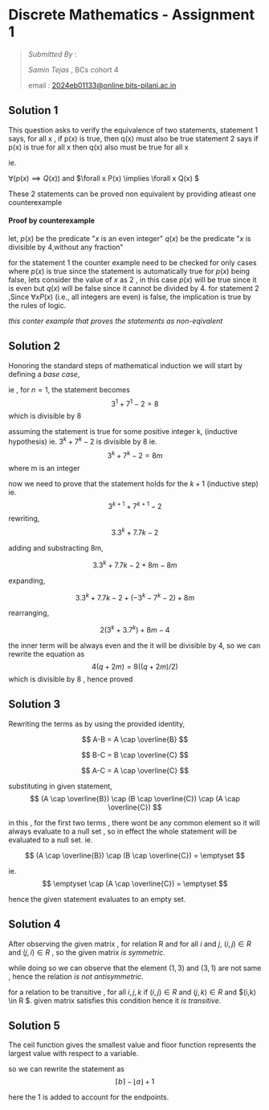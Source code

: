 # Discrete Mathematics - Assignment 1
> *Submitted By* :
>
> *Samin Tejas* , BCs cohort 4
>
> email : 2024eb01133@online.bits-pilani.ac.in

## Solution 1

This question asks to verify the equivalence of two statements,
statement 1 says, for all x , if p(x) is true, then q(x) must also be true
statement 2 says if p(x) is true for all x then q(x) also must be true for all x

ie.

$\forall (p(x) \implies Q(x))$
and
$\forall x P(x) \implies \forall x Q(x) $




These 2 statements can be proved non equivalent by providing atleast one counterexample

#### Proof by counterexample
let,
$p(x)$ be the predicate "$x$ is an even integer"
$q(x)$ be the predicate "$x$ is divisible by 4,without any fraction"

for the statement 1 the counter example need to be checked for only cases where $p(x)$ is true since the statement is automatically true for $p(x)$ being false,
lets consider the value of $x$ as 2 , in this case $p(x)$ will be true since it is even but $q(x)$ will be false since it cannot be divided by 4.
for statement 2 ,Since $\forall x P(x)$ (i.e., all integers are even) is false, the implication is true by the rules of logic.

*this conter example that proves the statements as non-eqivalent*


## Solution 2

Honoring the standard steps of mathematical induction we will start by defining a *base case*,

ie , for $n=1$, the statement becomes
$$
3^1 + 7^1 - 2 = 8
$$
which is divisible by 8

assuming the statement is true for some positive integer k, (inductive hypothesis)
ie.
$3^k + 7^k -2$ is divisible by 8
ie.
$$
3^k + 7^k -2 = 8m
$$
where m is an integer

now we need to prove that the statement holds for the $k+1$ (inductive step)
ie.
$$
3^{k+1} + 7^{k+1} - 2
$$
rewriting,
$$
3.3^{k} + 7.7{k} - 2
$$

adding and substracting 8m,

$$
3.3^{k} + 7.7{k} - 2 + 8m - 8m
$$

expanding,

$$
3.3^{k} + 7.7{k} - 2 + (-3^k - 7^k -2) + 8m
$$

rearranging,

$$
2(3^k + 3.7^k) + 8m - 4
$$

the inner term will be always even and the it will be divisible by 4, so we can rewrite the equation as
$$
4(q + 2m) = 8((q+2m)/2)
$$
which is divisible by 8 , hence proved

## Solution 3

Rewriting the terms as by using the provided identity,

$$
A-B = A \cap \overline{B}
$$

$$
B-C = B \cap \overline{C}
$$

$$
A-C = A \cap \overline{C}
$$

substituting in given statement,
$$
(A \cap \overline{B}) \cap (B \cap \overline{C}) \cap (A \cap \overline{C})
$$

in this , for the first two terms , there wont be any common element so it will always evaluate to a null set , so in effect the whole statement will be evaluated to a null set.
ie.

$$
(A \cap \overline{B}) \cap (B \cap \overline{C}) = \emptyset
$$

ie.
$$
\emptyset \cap (A \cap \overline{C}) = \emptyset
$$

hence the given statement evaluates to an empty set.

## Solution 4

After observing the given matrix , for relation R and for all $i$ and $j$, $(i,j) \in R$ and $(j,i) \in R$ , so the given matrix *is symmetric*.

while doing so we can observe that the element $(1,3)$ and $(3,1)$ are not same , hence the relation *is not antisymmetric*.

for a relation to be transitive , for all $i,j,k$ if $(i,j) \in R$ and $(j,k) \in R$ and $(i,k) \in R $. given matrix satisfies this condition hence it *is transitive*.

## Solution 5

The ceil function gives the smallest value and floor function represents the largest value with respect to a variable.

so we can rewrite the statement as
$$
\lceil b \rceil - \lfloor a \rfloor + 1
$$

here the 1 is added to account for the endpoints.
